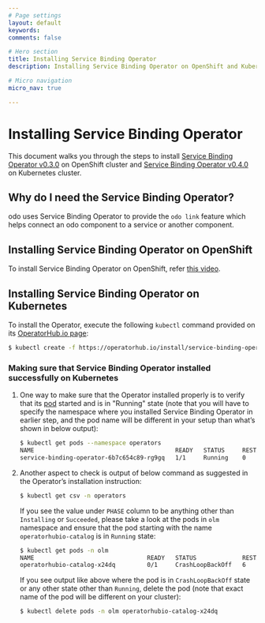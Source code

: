 ```yaml
---
# Page settings
layout: default
keywords:
comments: false

# Hero section
title: Installing Service Binding Operator
description: Installing Service Binding Operator on OpenShift and Kubernetes

# Micro navigation
micro_nav: true

---
```

# Installing Service Binding Operator

This document walks you through the steps to install [Service Binding Operator v0.3.0](https://github.com/redhat-developer/service-binding-operator/tree/v0.3.0) on OpenShift cluster and [Service Binding Operator v0.4.0](https://operatorhub.io/operator/service-binding-operator) on Kubernetes cluster.

## Why do I need the Service Binding Operator?

odo uses Service Binding Operator to provide the `odo link` feature which helps connect an odo component to a service or another component.

## Installing Service Binding Operator on OpenShift

To install Service Binding Operator on OpenShift, refer [this video](https://www.youtube.com/watch?v=8QmewscQwHg).

## Installing Service Binding Operator on Kubernetes

To install the Operator, execute the following `kubectl` command provided on its [OperatorHub.io page](https://operatorhub.io/operator/service-binding-operator):

``` sh
$ kubectl create -f https://operatorhub.io/install/service-binding-operator.yaml
```

### Making sure that Service Binding Operator installed successfully on Kubernetes

1.  One way to make sure that the Operator installed properly is to verify that its [pod](https://kubernetes.io/docs/concepts/workloads/pods/) started and is in "Running" state (note that you will have to specify the namespace where you installed Service Binding Operator in earlier step, and the pod name will be different in your setup than what’s shown in below output):
    
    ``` sh
    $ kubectl get pods --namespace operators
    NAME                                        READY   STATUS     RESTARTS   AGE
    service-binding-operator-6b7c654c89-rg9gq   1/1     Running    0          15m
    ```

2.  Another aspect to check is output of below command as suggested in the Operator’s installation instruction:
    
    ``` sh
    $ kubectl get csv -n operators
    ```
    
    If you see the value under `PHASE` column to be anything other than `Installing` or `Succeeded`, please take a look at the pods in `olm` namespace and ensure that the pod starting with the name `operatorhubio-catalog` is in `Running` state:
    
    ``` sh
    $ kubectl get pods -n olm
    NAME                                READY   STATUS             RESTARTS   AGE
    operatorhubio-catalog-x24dq         0/1     CrashLoopBackOff   6          9m40s
    ```
    
    If you see output like above where the pod is in `CrashLoopBackOff` state or any other state other than `Running`, delete the pod (note that exact name of the pod will be different on your cluster):
    
    ``` sh
    $ kubectl delete pods -n olm operatorhubio-catalog-x24dq
    ```
